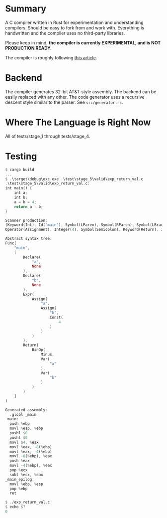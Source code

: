 # Summary
A C compiler written in Rust for experimentation and understanding compilers. Should be easy to fork from and work with.
Everything is handwritten and the compiler uses no third-party libraries.

Please keep in mind, **the compiler is currently EXPERIMENTAL, and is NOT PRODUCTION READY.**

The compiler is roughly following [this article](https://norasandler.com/2017/11/29/Write-a-Compiler.html).

# Backend
The compiler generates 32-bit AT&T-style assembly. The backend can be easily replaced with any other. The code generator uses a recursive descent style similar
to the parser.
See `src/generator.rs`.

# Where The Language is Right Now
All of tests/stage_1 through tests/stage_4.

# Testing
```rs
$ cargo build
...
$ .\target\debug\oxc.exe .\test\stage_5\valid\exp_return_val.c
.\test\stage_5\valid\exp_return_val.c:
int main() {
    int a;
    int b;
    a = b = 4;
    return a - b;
}

Scanner production:
[Keyword(Int), Id("main"), Symbol(LParen), Symbol(RParen), Symbol(LBrace), Keyword(Int), Id("a"), Symbol(Semicolon), Keyword(Int), Id("b"), Symbol(Semicolon), Id("a"), Operator(Assignment), Id("b"),
Operator(Assignment), Integer(4), Symbol(Semicolon), Keyword(Return), Id("a"), Operator(Minus), Id("b"), Symbol(Semicolon), Symbol(RBrace)]

Abstract syntax tree:
Func(
    "main",
    [
        Declare(
            "a",
            None
        ),
        Declare(
            "b",
            None
        ),
        Expr(
            Assign(
                "a",
                Assign(
                    "b",
                    Const(
                        4
                    )
                )
            )
        ),
        Return(
            BinOp(
                Minus,
                Var(
                    "a"
                ),
                Var(
                    "b"
                )
            )
        )
    ]
)

Generated assembly:
  .globl _main
_main:
  push %ebp
  movl %esp, %ebp
  pushl $0
  pushl $0
  movl $4, %eax
  movl %eax, -8(%ebp)
  movl %eax, -4(%ebp)
  movl -8(%ebp), %eax
  push %eax
  movl -4(%ebp), %eax
  pop %ecx
  subl %ecx, %eax
_main_epilog:
  movl %ebp, %esp
  pop %ebp
  ret

$ ./exp_return_val.c
$ echo $?
0
```
